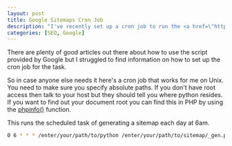 ```yaml
--- 
layout: post
title: Google Sitemaps Cron Job
description: "I've recently set up a cron job to run the <a href=\"http://www.google.com/webmasters/sitemaps/docs/en/sitemap-generator.html\">Google Sitemaps Python Script</a> automatically each day. This automatically notifies Google of any changes to the site. I've found that new pages are being indexed very quickly. "
categories: [SEO, Google]
---
```

There are plenty of good articles out there about how to use the script provided by Google but I struggled to find information on how to set up the cron job for the task. 

So in case anyone else needs it here's a cron job that works for me on Unix. You need to make sure you specify absolute paths. If you don't have root access then talk to your host but they should tell you where python resides. If you want to find out your document root you can find this in PHP by using the [phpinfo()][1] function. 

This runs the scheduled task of generating a sitemap each day at 6am. 

``` bash 
0 6 * * * /enter/your/path/to/python /enter/your/path/to/sitemap/_gen.py --config=/enter/your/path/to/example/_config.xml
```

 [1]: http://uk2.php.net/phpinfo
